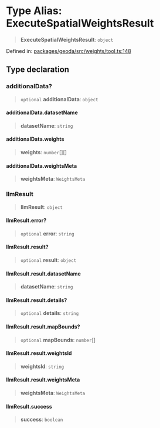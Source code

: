 # Type Alias: ExecuteSpatialWeightsResult

> **ExecuteSpatialWeightsResult**: `object`

Defined in: [packages/geoda/src/weights/tool.ts:148](https://github.com/GeoDaCenter/openassistant/blob/2cb8f20a901f3385efeb40778248119c5e49db78/packages/geoda/src/weights/tool.ts#L148)

## Type declaration

### additionalData?

> `optional` **additionalData**: `object`

#### additionalData.datasetName

> **datasetName**: `string`

#### additionalData.weights

> **weights**: `number`[][]

#### additionalData.weightsMeta

> **weightsMeta**: `WeightsMeta`

### llmResult

> **llmResult**: `object`

#### llmResult.error?

> `optional` **error**: `string`

#### llmResult.result?

> `optional` **result**: `object`

#### llmResult.result.datasetName

> **datasetName**: `string`

#### llmResult.result.details?

> `optional` **details**: `string`

#### llmResult.result.mapBounds?

> `optional` **mapBounds**: `number`[]

#### llmResult.result.weightsId

> **weightsId**: `string`

#### llmResult.result.weightsMeta

> **weightsMeta**: `WeightsMeta`

#### llmResult.success

> **success**: `boolean`
